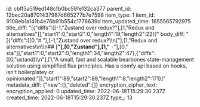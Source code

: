 id: cbff5a519ed148cfb0bc59fe132ca377
parent_id: 12bec20a8701437987d665277b7e7598
item_type: 1
item_id: 9108eb1a141b4e76b91b554c1776639d
item_updated_time: 1655565792975
title_diff: "[{\"diffs\":[[-1,\"Zustand over redux?\"],[1,\"Redux and alternatives\"]],\"start1\":0,\"start2\":0,\"length1\":19,\"length2\":22}]"
body_diff: "[{\"diffs\":[[0,\"# \"],[-1,\"Zustand over redux?\\\n[\"],[1,\"Redux and alternatives\\\n\\\n## [**\"],[0,\"Zustand\"],[1,\"** -\"],[0,\" sta\"]],\"start1\":0,\"start2\":0,\"length1\":34,\"length2\":47},{\"diffs\":[[0,\"ustand)\\\n\"],[1,\"A small, fast and scalable bearbones state-management solution using simplified flux principles. Has a comfy api based on hooks, isn't boilerplatey or opinionated.\"]],\"start1\":89,\"start2\":89,\"length1\":8,\"length2\":171}]"
metadata_diff: {"new":{},"deleted":[]}
encryption_cipher_text: 
encryption_applied: 0
updated_time: 2022-06-18T15:29:30.237Z
created_time: 2022-06-18T15:29:30.237Z
type_: 13
